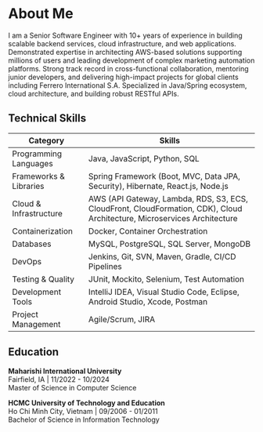 # About Me

I am a Senior Software Engineer with 10+ years of experience in building scalable backend services, cloud infrastructure, and web applications. Demonstrated expertise in architecting AWS-based solutions supporting millions of users and leading development of complex marketing automation platforms. Strong track record in cross-functional collaboration, mentoring junior developers, and delivering high-impact projects for global clients including Ferrero International S.A. Specialized in Java/Spring ecosystem, cloud architecture, and building robust RESTful APIs.

## Technical Skills

| Category | Skills |
|----------|---------|
| Programming Languages | Java, JavaScript, Python, SQL |
| Frameworks & Libraries | Spring Framework (Boot, MVC, Data JPA, Security), Hibernate, React.js, Node.js |
| Cloud & Infrastructure | AWS (API Gateway, Lambda, RDS, S3, ECS, CloudFront, CloudFormation, CDK), Cloud Architecture, Microservices Architecture |
| Containerization | Docker, Container Orchestration |
| Databases | MySQL, PostgreSQL, SQL Server, MongoDB |
| DevOps | Jenkins, Git, SVN, Maven, Gradle, CI/CD Pipelines |
| Testing & Quality | JUnit, Mockito, Selenium, Test Automation |
| Development Tools | IntelliJ IDEA, Visual Studio Code, Eclipse, Android Studio, Xcode, Postman |
| Project Management | Agile/Scrum, JIRA |

## Education

**Maharishi International University**  
Fairfield, IA | 11/2022 - 10/2024  
Master of Science in Computer Science

**HCMC University of Technology and Education**  
Ho Chi Minh City, Vietnam | 09/2006 - 01/2011  
Bachelor of Science in Information Technology